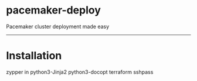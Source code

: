 # pacemaker-deploy
Pacemaker cluster deployment made easy
___
# Installation
zypper in python3-Jinja2 python3-docopt terraform sshpass
